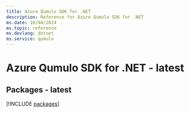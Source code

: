 ```yaml
---
title: Azure Qumulo SDK for .NET
description: Reference for Azure Qumulo SDK for .NET
ms.date: 10/04/2024
ms.topic: reference
ms.devlang: dotnet
ms.service: qumulo
---
```

# Azure Qumulo SDK for .NET - latest
## Packages - latest
[!INCLUDE [packages](qumulo-index.md)]
